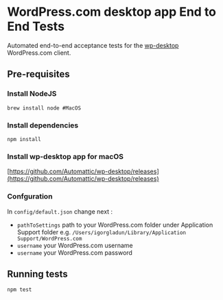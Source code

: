 # WordPress.com desktop app End to End Tests

Automated end-to-end acceptance tests for the [wp-desktop](https://github.com/Automattic/wp-desktop) WordPress.com client. 


## Pre-requisites


### Install NodeJS

```
brew install node #MacOS
```

### Install dependencies
```
npm install
```

### Install wp-desktop app for macOS
[https://github.com/Automattic/wp-desktop/releases](https://github.com/Automattic/wp-desktop/releases)

### Confguration
In `config/default.json` change next :
* `pathToSettings` path to your WordPress.com folder under Application Support folder e.g. `/Users/igorgladun/Library/Application Support/WordPress.com`
* `username` your WordPress.com username
* `username` your WordPress.com password

## Running tests
`npm test`
